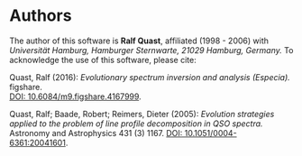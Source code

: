 # Authors

The author of this software is **Ralf Quast**, affiliated (1998 - 2006) with *Universität Hamburg, Hamburger Sternwarte, 21029 Hamburg, Germany.* To acknowledge the use of this software, please cite:

Quast, Ralf (2016): *Evolutionary spectrum inversion and analysis (Especia).* figshare.  
[DOI: 10.6084/m9.figshare.4167999](https://dx.doi.org/10.6084/m9.figshare.4167999).

Quast, Ralf; Baade, Robert; Reimers, Dieter (2005): *Evolution strategies applied to the problem of line profile decomposition in QSO spectra.*
Astronomy and Astrophysics 431 (3) 1167.
[DOI: 10.1051/0004-6361:20041601](http://dx.doi.org/10.1051/0004-6361:20041601).
